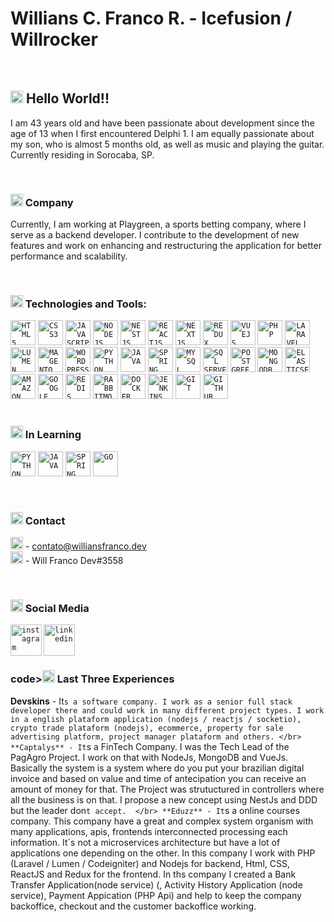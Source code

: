 
<!-- <img align="right" width="250px" style="margin-top:-20px" src="https://i.ibb.co/H2Vnn9B/photo-2021-12-23-11-04-10-removebg-preview.png">

</br>
</br>
-->

<div dsplay="inline-block">
 <h1 align="left">Willians C. Franco R. - Icefusion / Willrocker</h1>
</div>

</br>

## <code><img width="20px" src="https://cdn.simpleicons.org/alienware/000" /></code> Hello World!!
I am 43 years old and have been passionate about development since the age of 13 when I first encountered Delphi 1. I am equally passionate about my son, who is almost 5 months old, as well as music and playing the guitar. Currently residing in Sorocaba, SP.

</br>

### <code><img width="20px" src="https://uxwing.com/wp-content/themes/uxwing/download/business-professional-services/company-enterprise-icon.png" /></code> Company
Currently, I am working at Playgreen, a sports betting company, where I serve as a backend developer. I contribute to the development of new features and work on enhancing and restructuring the application for better performance and scalability.

</br>

### <code><img width="20px" src="https://cdn.simpleicons.org/airplayvideo" /></code> Technologies and Tools: 
<div>
 <code><img width="40px" src="https://cdn.jsdelivr.net/gh/devicons/devicon/icons/html5/html5-original-wordmark.svg" title = "HTML5" alt="HTML5"/></code>
 <code><img width="40px" src="https://cdn.jsdelivr.net/gh/devicons/devicon/icons/css3/css3-original-wordmark.svg" title = "CSS3" alt="CSS3"/></code>
 <code><img width="40px" src="https://cdn.jsdelivr.net/gh/devicons/devicon/icons/javascript/javascript-original.svg" title = "JAVASCRIPT" alt="JAVASCRIPT"/></code>
 <code><img src="https://cdn.simpleicons.org/nodedotjs" title="NODEJS" alt="NODEJS" width="40px"></code>
 <code><img src="https://cdn.simpleicons.org/nestjs" title="NESTJS" alt="NESTJS" width="40px"></code>
 <code><img src="https://cdn.simpleicons.org/react" title="REACTJS" alt="REACTJS" width="40px"></code>
 <code><img src="https://cdn.simpleicons.org/next.js" title="NEXTJS" alt="NEXTJS" width="40px"></code>
 <!-- <code><img src="https://cdn.simpleicons.org/nestjs" title="HOOKS" alt="HOOKS" width="40px"></code> -->
 <code><img src="https://cdn.simpleicons.org/redux" title="REDUX" alt="REDUX" width="40px"></code>
 <code><img src="https://cdn.simpleicons.org/vue.js" title="VUEJS" alt="VUEJS" width="40px"></code>
 <code><img src="https://cdn.simpleicons.org/php" title="PHP" alt="PHP" width="40px"></code>
 <code><img src="https://cdn.simpleicons.org/laravel" title="LARAVEL" alt="LARAVEL" width="40px"></code>
</div>
<div>
 <code><img src="https://cdn.simpleicons.org/lumen" title="LUMEN" alt="LUMEN" width="40px"></code>
 <code><img src="https://cdn.simpleicons.org/magento" title="MAGENTO" alt="MAGENTO" width="40px"></code>
 <code><img src="https://cdn.simpleicons.org/wordpress" title="WORDPRESS" alt="WORDPRESS" width="40px"></code>
 <code><img src="https://cdn.simpleicons.org/python" title="PYTHON" alt="PYTHON" width="40px"></code>
 <code><img width="40px" src="https://cdn.jsdelivr.net/gh/devicons/devicon/icons/java/java-original.svg" title = "JAVA"/></code>
 <code><img src="https://cdn.simpleicons.org/springboot" title="SPRING BOOT" alt="SPRING BOOT" width="40px"></code>
 <code><img width="40px" src="https://cdn.jsdelivr.net/gh/devicons/devicon/icons/mysql/mysql-original.svg" title = "MYSQL"/></code>
 <code><img width="40px" src="https://cdn.simpleicons.org/microsoftsqlserver" title = "SQL SERVER" alt="SQL SERVER"/></code>
 <code><img width="40px" src="https://cdn.simpleicons.org/postgresql" title = "POSTGRE" alt="POSTGREE"/></code>
 <code><img width="40px" src="https://cdn.simpleicons.org/mongodb" title = "MONGODB" alt="MONGODB"/></code>
 <code><img width="40px" src="https://cdn.simpleicons.org/elasticsearch" title = "ELASTICSEARCH" alt="ELASTICSEARCH"/></code>
</div>
<div>
 <code><img width="40px" src="https://cdn.simpleicons.org/amazonaws" title = "AMAZON AWS" alt="AMAZON AWS"/></code>
 <code><img width="40px" src="https://cdn.simpleicons.org/googlecloud" title = "GOOGLE CLOUD" alt="GOOGLE CLOUD"/></code>
 <code><img width="40px" src="https://cdn.simpleicons.org/redis" title = "REDIS" alt="REDIS"/></code>
 <code><img width="40px" src="https://cdn.simpleicons.org/rabbitmq" title = "RABBITMQ" alt="RABBITMQ"/></code>
 <code><img width="40px" src="https://cdn.simpleicons.org/docker" title = "DOCKER" alt="DOCKER"/></code>
 <code><img width="40px" src="https://cdn.simpleicons.org/jenkins" title = "JENKINS" alt="JENKINS"/></code>
 <code><img width="40px" src="https://cdn.jsdelivr.net/gh/devicons/devicon/icons/git/git-original.svg" title = "GIT" alt="GIT" /></code>
 <code><img width="40px" src="https://cdn.jsdelivr.net/gh/devicons/devicon/icons/github/github-original.svg" title = "GITHUB" alt="GITHUB"/></code>
</div>

</br>

### <code><img width="20px" src="https://cdn.simpleicons.org/carrd/000" /></code> In Learning
<code><img src="https://cdn.simpleicons.org/python" title="PYTHON" alt="PYTHON" width="40px"></code>
<code><img width="40px" src="https://cdn.jsdelivr.net/gh/devicons/devicon/icons/java/java-original.svg" title = "JAVA" alt="JAVA"/></code>
<code><img src="https://cdn.simpleicons.org/springboot" title="SPRING BOOT" alt="SPRING BOOT" width="40px"></code>
<code><img src="https://cdn.simpleicons.org/go" title="GO" alt="GO" width="40px"></code>

</br>

### <code><img width="20px" src="https://cdn.simpleicons.org/gmail/000" /></code> Contact
  <code><img src="https://cdn.simpleicons.org/gmail" title="GMAIL" alt="GMAIL" width="20px"></code> - [contato@williansfranco.dev](mailto:contato@williansfranco.dev?subject=[GitHub])
  </br>
  <code><img src="https://cdn.simpleicons.org/discord" title="DISCORD" alt="DISCORD" width="20px"></code> - Will Franco Dev#3558

</br>

### <code><img width="20px" src="https://cdn.simpleicons.org/linkfire/000" /></code> Social Media
  <a href="https://www.instagram.com/williansfranco1980/">
    <code><img align="left" width="50px" src="https://cdn.simpleicons.org/instagram" alt="instagram" style="vertical-align:top;"></code>
  </a> 
  <!--   <a href="https://twitter.com/jeniblo_dev">
    <img align="left" width="80px" src="https://i.ibb.co/ZcFHDpv/twitter.png" alt="twitter" style="vertical-align:top;">
  </a> -->
  <a href="https://www.linkedin.com/in/willians-franco/">
    <code><img width="50px" src="https://cdn.simpleicons.org/linkedin" alt="linkedin" style="vertical-align:top;"></code>
  </a>

 </br>

### code><img width="20px" src="https://www.iconspng.com/images/mental-health-icon/mental-health-icon.jpg" /></code> Last Three Experiences
**Devskins** - It`s a software company. I work as a senior full stack developer there and could work in many different project types. I work in a english plataform application (nodejs / reactjs / socketio), crypto trade plataform (nodejs), ecommerce, property for sale advertising platform, project manager plataform and others.
</br>
**Captalys** - It`s a FinTech Company.  I was the Tech Lead of the PagAgro Project. I work on that with NodeJs, MongoDB and VueJs. Basically the system is a system where do you put your brazilian digital invoice and based on value and time of antecipation you can receive an amount of money for that. The Project was strutuctured in controllers where all the business is on that. I propose a new concept using NestJs and DDD but the leader don`t accept. 
</br>
**Eduzz** - It`s a online courses company. This company have a great and complex system organism with many applications, apis, frontends interconnected processing each information. It`s not a microservices architecture but have a lot of applications one depending on the other. In this company I work with PHP (Laravel / Lumen / Codeigniter) and Nodejs for backend, Html, CSS, ReactJS and Redux for the frontend. In ths company I created a Bank Transfer Application(node service) (, Activity History Application (node service), Payment Appication (PHP Api) and help to keep the company backoffice, checkout and the customer backoffice working.



